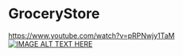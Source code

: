 # GroceryStore
https://www.youtube.com/watch?v=pRPNwjy1TaM
[![IMAGE ALT TEXT HERE](https://img.youtube.com/vi/pRPNwjy1TaM/0.jpg)](https://www.youtube.com/watch?v=pRPNwjy1TaM)
